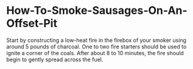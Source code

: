 # How-To-Smoke-Sausages-On-An-Offset-Pit
Start by constructing a low-heat fire in the firebox of your smoker using around 5 pounds of charcoal. One to two fire starters should be used to ignite a corner of the coals. After about 8 to 10 minutes, the fire should begin to gently spread across the fuel.
